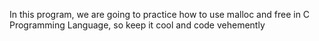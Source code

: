 In this program, we are going to practice how to use malloc and free in C Programming Language, so keep it cool and code vehemently
